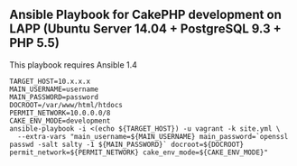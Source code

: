 Ansible Playbook for CakePHP development on LAPP (Ubuntu Server 14.04 + PostgreSQL 9.3 + PHP 5.5)
-------------------------------------------

This playbook requires Ansible 1.4

    TARGET_HOST=10.x.x.x
    MAIN_USERNAME=username
    MAIN_PASSWORD=password
    DOCROOT=/var/www/html/htdocs
    PERMIT_NETWORK=10.0.0.0/8
    CAKE_ENV_MODE=development
    ansible-playbook -i <(echo ${TARGET_HOST}) -u vagrant -k site.yml \
      --extra-vars "main_username=${MAIN_USERNAME} main_password=`openssl passwd -salt salty -1 ${MAIN_PASSWORD}` docroot=${DOCROOT} permit_network=${PERMIT_NETWORK} cake_env_mode=${CAKE_ENV_MODE}"
      
